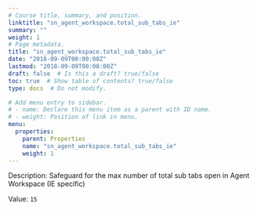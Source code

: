 ```yaml
---
# Course title, summary, and position.
linktitle: "sn_agent_workspace.total_sub_tabs_ie"
summary: ""
weight: 1
# Page metadata.
title: "sn_agent_workspace.total_sub_tabs_ie"
date: "2018-09-09T00:00:00Z"
lastmod: "2018-09-09T00:00:00Z"
draft: false  # Is this a draft? true/false
toc: true  # Show table of contents? true/false
type: docs  # Do not modify.

# Add menu entry to sidebar.
# - name: Declare this menu item as a parent with ID name.
# - weight: Position of link in menu.
menu:
  properties:
    parent: Properties
    name: "sn_agent_workspace.total_sub_tabs_ie"
    weight: 1
---
```


Description: Safeguard for the max number of total sub tabs open in Agent Workspace (IE specific)


Value: `15`